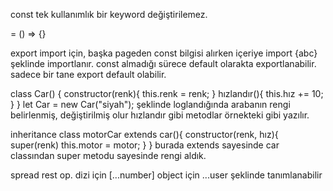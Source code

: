 const tek kullanımlık bir keyword değiştirilemez.

= () => {}

export import için,
başka pageden const bilgisi alırken içeriye import {abc} şeklinde importlanır.
const almadığı sürece default olarakta exportlanabilir. 
sadece bir tane export default olabilir.


class Car() {
    constructor(renk){
        this.renk = renk;
    }
    hızlandır(){
        this.hız += 10;
    }
}
let Car = new Car("siyah");
şeklinde loglandığında arabanın rengi belirlenmiş, değiştirilmiş olur 
hızlandır gibi metodlar örnekteki gibi yazılır.



inheritance
class motorCar extends car(){
    constructor(renk, hız){
        super(renk)
        this.motor = motor;
    }
}
burada extends sayesinde car classından super metodu sayesinde rengi aldık. 

spread rest op.
dizi için [...number] object için ...user şeklinde tanımlanabilir
